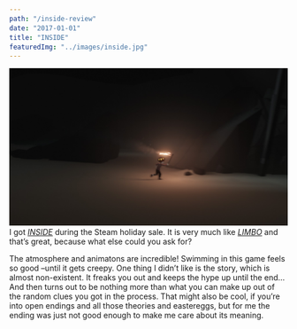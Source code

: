 ```yaml
---
path: "/inside-review"
date: "2017-01-01"
title: "INSIDE"
featuredImg: "../images/inside.jpg"
---
```

![INSIDE looks like LIMBO](/src/images/insidegame.jpg)
I got *[INSIDE](https://playdead.com/games/inside/)* during the Steam holiday sale. It is very much like *[LIMBO](https://playdead.com/games/limbo/)* and that’s great, because what else could you ask for?

The atmosphere and animatons are incredible! Swimming in this game feels so good –until it gets creepy. One thing I didn’t like is the story, which is almost non-existent. It freaks you out and keeps the hype up until the end… And then turns out to be nothing more than what you can make up out of the random clues you got in the process. That might also be cool, if you’re into open endings and all those theories and eastereggs, but for me the ending was just not good enough to make me care about its meaning.
